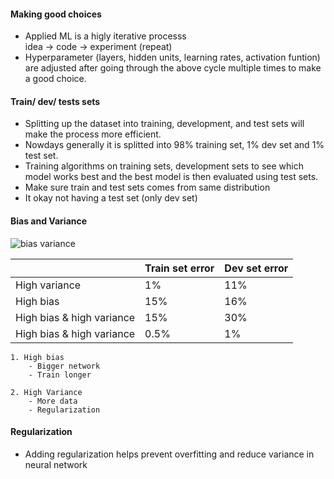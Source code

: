 #### Making good choices

- Applied ML is a higly iterative processs \
   idea -> code -> experiment (repeat)
- Hyperparameter (layers, hidden units, learning rates, activation funtion) are adjusted after going through the above cycle multiple times to make a good choice.

#### Train/ dev/ tests sets

- Splitting up the dataset into training, development, and test sets will make the process more efficient.
- Nowdays generally it is splitted into 98% training set, 1% dev set and 1% test set.
- Training algorithms on training sets, development sets to see which model works best and the best model is then evaluated using test sets.
- Make sure train and test sets comes from same distribution
- It okay not having a test set (only dev set)

#### Bias and Variance

![bias variance](https://github.com/user-attachments/assets/dd304ead-4bca-44c3-b09a-b330ba6b3b94)


|                           | Train set error | Dev set error |
| ------------------------- | --------------- | ------------- |
| High variance             | 1%              | 11%           |
| High bias                 | 15%             | 16%           |
| High bias & high variance | 15%             | 30%           |
| High bias & high variance | 0.5%            | 1%            |

    1. High bias
        - Bigger network
        - Train longer

    2. High Variance
        - More data
        - Regularization

#### Regularization

- Adding regularization helps prevent overfitting and reduce variance in neural network

